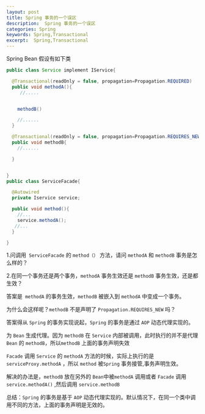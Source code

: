 ```yaml
---
layout: post
title: Spring 事务的一个误区
description:  Spring 事务的一个误区
categories: Spring
keywords: Spring,Transactional
excerpt:  Spring,Transactional
---
```


Spring Bean 假设有如下类

```java
public class Service implement IService{

  @Transactional(readOnly = false, propagation=Propagation.REQUIRED)   
  public void methodA(){
     //.....


    methodB()

    //......
  }

  @Transactional(readOnly = false, propagation=Propagation.REQUIRES_NEW)   
  public void methodB{
    //......

  }


}
public class ServiceFacade{

  @Autowired
  private Iservice service;

  public void method(){
    //...
    service.methodA();
   //...
  }

}
```





1.问调用` ServiceFacade` 的 `method（）` 方法，请问  `methodA`  和  `methodB`   事务是怎么样的？

2.在同一个事务还是两个事务，`methodA` 事务生效还是 `methodB` 事务生效，还是都生效？

答案是` methodA` 的事务生效，`methodB` 被嵌入到 `methodA` 中变成一个事务。

为什么会这样呢？`methodB` 不是声明了 `Propagation.REQUIRES_NEW` 吗？


答案得从 `Spring` 的事务实现说起，`Spring` 的事务是通过 `AOP` 动态代理实现的。


为 `Bean` 生成代理。因为 `methodB` 在 `Service` 内部被调用，此时执行的并不是代理 `Bean` 的 `methodB`，所以`methodB` 上面的事务声明失效

`Facade` 调用 `Service` 的 `methodA` 方法的时候，实际上执行的是 `serviceProxy.methodA` ，所以 `method` 被`Spring`  事务接管,事务声明生效。




解决的办法是，`methodB` 放在另外的 `Bean`中被`methodA` 调用或者 `Facade` 调用 `service.methodA()` ,然后调用 `service.methodB`




总结：`Spring` 的事务是基于 `AOP` 动态代理实现的。默认情况下，在同一个类中调用不同的方法，上面的事务声明是无效的。
